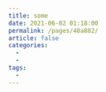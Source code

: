 ```yaml
---
title: some
date: 2021-06-02 01:18:00
permalink: /pages/48a882/
article: false
categories:
  - 
  - 
tags:
  - 
---
```



